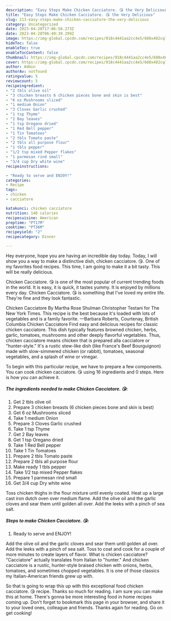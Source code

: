 ```yaml
---
description: "Easy Steps Make Chicken Cacciatore. 😘 the Very Delicious"
title: "Easy Steps Make Chicken Cacciatore. 😘 the Very Delicious"
slug: 213-easy-steps-make-chicken-cacciatore-the-very-delicious
category: Uncategorized
date: 2023-04-28T17:06:58.273Z
date: 2023-04-28T06:49:39.299Z
image: https://img-global.cpcdn.com/recipes/918c4441aa2cc4e5/680x482cq70/chicken-cacciatore-recipe-main-photo.jpg
hideToc: false
enableToc: true
enableTocContent: false
thumbnail: https://img-global.cpcdn.com/recipes/918c4441aa2cc4e5/680x482cq70/chicken-cacciatore-recipe-main-photo.jpg
cover: https://img-global.cpcdn.com/recipes/918c4441aa2cc4e5/680x482cq70/chicken-cacciatore-recipe-main-photo.jpg
author: Admin
authorAv: notfound
ratingvalue: 5
reviewcount: 5
recipeingredient:
- "2 tbls olive oil"
- "3 chicken breasts 6 chicken pieces bone and skin is best"
- "6 oz Mushrooms sliced"
- "1 medium Onion"
- "3 Cloves Garlic crushed"
- "1 tsp Thyme"
- "2 Bay leaves"
- "1 tsp Oregano dried"
- "1 Red Bell pepper"
- "1 Tin Tomatoes"
- "2 tbls Tomato paste"
- "2 tbls all purpose flour"
- "1 tbls pepper"
- "1/2 tsp mixed Pepper flakes"
- "1 parmesan rind small"
- "3/4 cup Dry white wine"
recipeinstructions:

- "Ready to serve and ENJOY!"
categories:
- Recipe
tags:
- chicken
- cacciatore

katakunci: chicken cacciatore 
nutrition: 148 calories
recipecuisine: American
preptime: "PT17M"
cooktime: "PT36M"
recipeyield: "2"
recipecategory: Dinner

---
```



Hey everyone, hope you are having an incredible day today. Today, I will show you a way to make a distinctive dish, chicken cacciatore. 😘. One of my favorites food recipes. This time, I am going to make it a bit tasty. This will be really delicious.

Chicken Cacciatore. 😘 is one of the most popular of current trending foods in the world. It is easy, it is quick, it tastes yummy. It is enjoyed by millions every day. Chicken Cacciatore. 😘 is something that I've loved my entire life. They're fine and they look fantastic.

Chicken Cacciatore By Martha Rose Shulman Christopher Testani for The New York Times. This recipe is the best because it&#39;s loaded with lots of vegetables and is a family favorite. —Barbara Roberts, Courtenay, British Columbia Chicken Cacciatore Find easy and delicious recipes for classic chicken cacciatore. This dish typically features browned chicken, herbs, garlic, tomatoes, mushrooms and other deeply flavorful vegetables. Thus, chicken cacciatore means chicken that is prepared alla cacciatore or &#34;hunter-style.&#34; It&#39;s a rustic stew-like dish (like France&#39;s Beef Bourguignon) made with slow-simmered chicken (or rabbit), tomatoes, seasonal vegetables, and a splash of wine or vinegar.


To begin with this particular recipe, we have to prepare a few components. You can cook chicken cacciatore. 😘 using 16 ingredients and 0 steps. Here is how you can achieve it.

<!--inarticleads1-->

##### The ingredients needed to make Chicken Cacciatore. 😘:

1. Get 2 tbls olive oil
1. Prepare 3 chicken breasts (6 chicken pieces bone and skin is best)
1. Get 6 oz Mushrooms sliced
1. Take 1 medium Onion
1. Prepare 3 Cloves Garlic crushed
1. Take 1 tsp Thyme
1. Get 2 Bay leaves
1. Get 1 tsp Oregano dried
1. Take 1 Red Bell pepper
1. Take 1 Tin Tomatoes
1. Prepare 2 tbls Tomato paste
1. Prepare 2 tbls all purpose flour
1. Make ready 1 tbls pepper
1. Take 1/2 tsp mixed Pepper flakes
1. Prepare 1 parmesan rind small
1. Get 3/4 cup Dry white wine


Toss chicken thighs in the flour mixture until evenly coated. Heat up a large cast iron dutch oven over medium flame. Add the olive oil and the garlic cloves and sear them until golden all over. Add the leeks with a pinch of sea salt. 

<!--inarticleads2-->

##### Steps to make Chicken Cacciatore. 😘:


1. Ready to serve and ENJOY!

Add the olive oil and the garlic cloves and sear them until golden all over. Add the leeks with a pinch of sea salt. Toss to coat and cook for a couple of more minutes to create layers of flavor. What is chicken cacciatore? &#34;Cacciatore&#34; actually translates from Italian to &#34;hunter.&#34; And chicken cacciatore is a rustic, hunter-style braised chicken with onions, herbs, tomatoes, and sometimes chopped vegetables. It is one of those classics my Italian-American friends grew up with. 

So that is going to wrap this up with this exceptional food chicken cacciatore. 😘 recipe. Thanks so much for reading. I am sure you can make this at home. There's gonna be more interesting food in home recipes coming up. Don't forget to bookmark this page in your browser, and share it to your loved ones, colleague and friends. Thanks again for reading. Go on get cooking!
